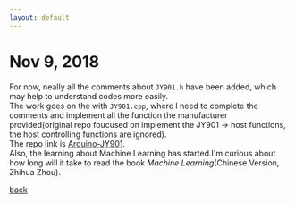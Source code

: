 ```yaml
---
layout: default
---
```


# Nov 9, 2018
For now, neally all the comments about ```JY901.h``` have been added, which may help to understand codes more easily.<br>
The work goes on the with ```JY901.cpp```, where I need to complete the comments and implement all the function the manufacturer provided(original repo foucused on implement the JY901 -> host functions, the host controlling functions are ignored).<br>
The repo link is [Arduino-JY901](https://github.com/tic-toc-developer/arduino-JY901).<br>
Also, the learning about Machine Learning has started.I'm curious about how long will it take to read the book *Machine Learning*(Chinese Version, Zhihua Zhou).

[back](./)
